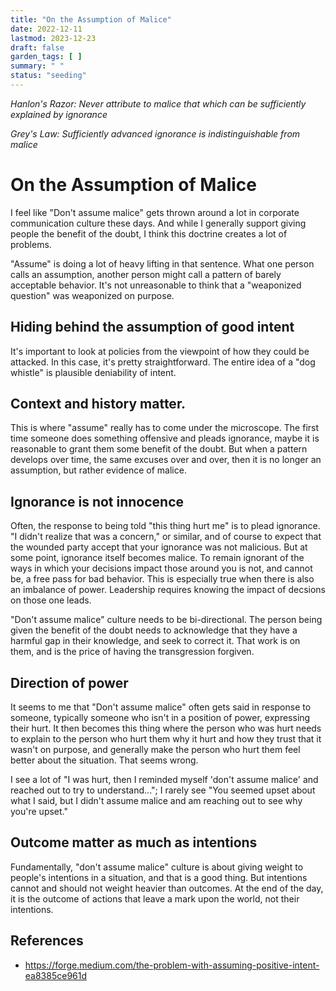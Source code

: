 ```yaml
---
title: "On the Assumption of Malice"
date: 2022-12-11
lastmod: 2023-12-23
draft: false
garden_tags: [ ]
summary: " "
status: "seeding"
---
```


*Hanlon's Razor: Never attribute to malice that which can be sufficiently
explained by ignorance*

*Grey's Law: Sufficiently advanced ignorance is indistinguishable from malice*

# On the Assumption of Malice

I feel like "Don't assume malice" gets thrown around a lot in corporate
communication culture these days. And while I generally support giving people
the benefit of the doubt, I think this doctrine creates a lot of problems.

"Assume" is doing a lot of heavy lifting in that sentence. What one person
calls an assumption, another person might call a pattern of barely acceptable
behavior. It's not unreasonable to think that a "weaponized question" was
weaponized on purpose.

## Hiding behind the assumption of good intent
It's important to look at policies from the viewpoint of how they could be
attacked. In this case, it's pretty straightforward. The entire idea of a "dog
whistle" is plausible deniability of intent. 

## Context and history matter.
This is where "assume" really has to come under the microscope. The first time
someone does something offensive and pleads ignorance, maybe it is reasonable
to grant them some benefit of the doubt. But when a pattern develops over
time, the same excuses over and over, then it is no longer an assumption, but
rather evidence of malice.  

## Ignorance is not innocence
Often, the response to being told "this thing hurt me" is to plead ignorance.
"I didn't realize that was a concern," or similar, and of course to expect
that the wounded party accept that your ignorance was not malicious. But at
some point, ignorance itself becomes malice. To remain ignorant of the ways in
which your decisions impact those around you is not, and cannot be, a free
pass for bad behavior.  This is especially true when there is also an imbalance
of power. Leadership requires knowing the impact of decsions on those one leads.

"Don't assume malice" culture needs to be bi-directional. The person being
given the benefit of the doubt needs to acknowledge that they have a harmful
gap in their knowledge, and seek to correct it. That work is on them, and is
the price of having the transgression forgiven.

## Direction of power
It seems to me that "Don't assume malice" often gets said in response to
someone, typically someone who isn't in a position of power, expressing their
hurt.  It then becomes this thing where the person who was hurt needs to
explain to the person who hurt them why it hurt and how they trust that it
wasn't on purpose, and generally make the person who hurt them feel better
about the situation.  That seems wrong.

I see a lot of "I was hurt, then I reminded myself 'don't assume malice' and
reached out to try to understand..."; I rarely see "You seemed upset about what
I said, but I didn't assume malice and am reaching out to see why you're upset."

## Outcome matter as much as intentions
Fundamentally, "don't assume malice" culture is about giving weight to
people's intentions in a situation, and that is a good thing. But intentions
cannot and should not weight heavier than outcomes. At the end of the day, it
is the outcome of actions that leave a mark upon the world, not their
intentions. 

## References
- https://forge.medium.com/the-problem-with-assuming-positive-intent-ea8385ce961d
